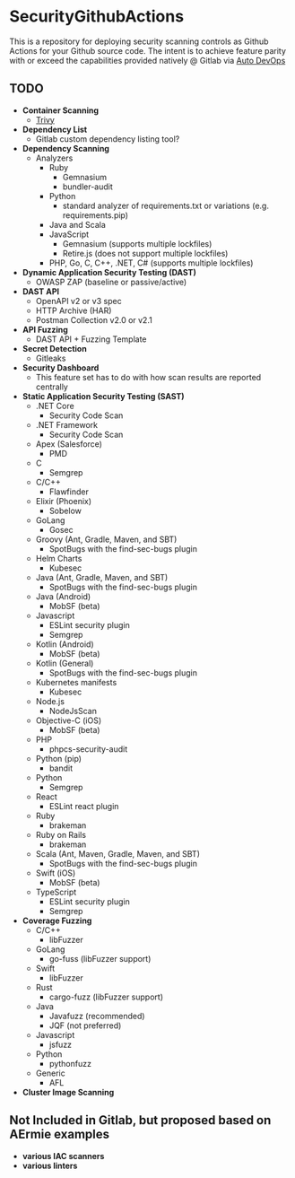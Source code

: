# SecurityGithubActions
This is a repository for deploying security scanning controls as Github Actions for your Github source code. The intent is to achieve feature parity with or exceed the capabilities provided natively @ Gitlab via [Auto DevOps](https://docs.gitlab.com/ee/topics/autodevops/)
  
## TODO
- __Container Scanning__
  - [Trivy](./.github/workflows/container-scanner.yml)
- __Dependency List__
  - Gitlab custom dependency listing tool?
- __Dependency Scanning__
  - Analyzers
    - Ruby
      - Gemnasium
      - bundler-audit
    - Python
      - standard analyzer of requirements.txt or variations (e.g. requirements.pip)
    - Java and Scala
    - JavaScript
      - Gemnasium (supports multiple lockfiles)
      - Retire.js (does not support multiple lockfiles)
    - PHP, Go, C, C++, .NET, C# (supports multiple lockfiles)
- __Dynamic Application Security Testing (DAST)__
  - OWASP ZAP (baseline or passive/active)
- __DAST API__
  - OpenAPI v2 or v3 spec
  - HTTP Archive (HAR)
  - Postman Collection v2.0 or v2.1
- __API Fuzzing__
  - DAST API + Fuzzing Template
- __Secret Detection__
  - Gitleaks
- __Security Dashboard__
  - This feature set has to do with how scan results are reported centrally
- __Static Application Security Testing (SAST)__
  - .NET Core
    - Security Code Scan   
  - .NET Framework
    - Security Code Scan 
  - Apex (Salesforce)
    - PMD 
  - C
    - Semgrep
  - C/C++
    - Flawfinder
  - Elixir (Phoenix)
    - Sobelow 
  - GoLang
    - Gosec
  - Groovy (Ant, Gradle, Maven, and SBT)
    - SpotBugs with the find-sec-bugs plugin
  - Helm Charts
    - Kubesec
  - Java (Ant, Gradle, Maven, and SBT)
    - SpotBugs with the find-sec-bugs plugin
  - Java (Android)
    - MobSF (beta) 
  - Javascript
    - ESLint security plugin
    - Semgrep 
  - Kotlin (Android)
    - MobSF (beta) 
  - Kotlin (General)
    - SpotBugs with the find-sec-bugs plugin 
  - Kubernetes manifests
    - Kubesec
  - Node.js
    - NodeJsScan 
  - Objective-C (iOS)
    - MobSF (beta) 
  - PHP
    - phpcs-security-audit
  - Python (pip)
    - bandit
  - Python
    - Semgrep
  - React
    - ESLint react plugin 
  - Ruby
    - brakeman 
  - Ruby on Rails
    -  brakeman
  - Scala (Ant, Maven, Gradle, Maven, and SBT)
    - SpotBugs with the find-sec-bugs plugin
  - Swift (iOS)
    - MobSF (beta) 
  - TypeScript
    - ESLint security plugin
    - Semgrep  
- __Coverage Fuzzing__
  - C/C++
    - libFuzzer
  - GoLang
    - go-fuss (libFuzzer support) 
  - Swift
    - libFuzzer 
  - Rust
    - cargo-fuzz (libFuzzer support) 
  - Java
    - Javafuzz (recommended)
    - JQF (not preferred) 
  - Javascript
    - jsfuzz 
  - Python
    - pythonfuzz 
  - Generic
    - AFL     
- __Cluster Image Scanning__

## Not Included in Gitlab, but proposed based on AErmie examples
- __various IAC scanners__
- __various linters__
